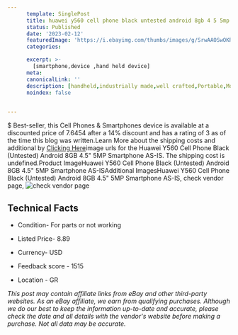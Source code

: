 ```yaml
---
      template: SinglePost
      title: huawei y560 cell phone black untested android 8gb 4 5 5mp smartphone as is
      status: Published
      date: '2023-02-12'
      featuredImage: 'https://i.ebayimg.com/thumbs/images/g/SrwAAOSwOKRjG~9f/s-l225.jpg'
      categories: 

      excerpt: >-
        [smartphone,device ,hand held device]
      meta:
      canonicalLink: ''
      description: [handheld,industrially made,well crafted,Portable,Mobile,Compact,Convenient,Lightweight,Maneuverable,Man-portable,Miniature,Carriable,Hand-held,Light,Holdable,Transportable,Mobile device,Pocket-sized,On-the-go,Wireless,Cordless,Compact size,Convenient size, smartphone,device ,hand held device]
      noindex: false

        
---
```

$
    Best-seller, this Cell Phones & Smartphones device is available at a discounted price of 7.6454 after a 14% discount and has a rating of 3 as of the time this blog was written.Learn More about the shipping costs and additional by [Clicking Here](https://www.ebay.com/itm/225344788702?hash=item34779898de%3Ag%3ASrwAAOSwOKRjG%7E9f&mkevt=1&mkcid=1&mkrid=711-53200-19255-0&campid=%253CePNCampaignId%253E&customid=%253CreferenceId%253E&toolid=10049)image urls for the Huawei Y560 Cell Phone Black (Untested) Android 8GB 4.5" 5MP Smartphone AS-IS. The shipping cost is undefined.Product ImageHuawei Y560 Cell Phone Black (Untested) Android 8GB 4.5" 5MP Smartphone AS-ISAdditional ImagesHuawei Y560 Cell Phone Black (Untested) Android 8GB 4.5" 5MP Smartphone AS-IS, check vendor page, ![check vendor page](https://origin-galleryplus.ebayimg.com/ws/web/225344788702_2_0_1/225x225.jpg,https://origin-galleryplus.ebayimg.com/ws/web/225344788702_3_0_1/225x225.jpg,https://origin-galleryplus.ebayimg.com/ws/web/225344788702_4_0_1/225x225.jpg,https://origin-galleryplus.ebayimg.com/ws/web/225344788702_5_0_1/225x225.jpg,https://origin-galleryplus.ebayimg.com/ws/web/225344788702_6_0_1/225x225.jpg,https://origin-galleryplus.ebayimg.com/ws/web/225344788702_7_0_1/225x225.jpg,https://origin-galleryplus.ebayimg.com/ws/web/225344788702_8_0_1/225x225.jpg,https://origin-galleryplus.ebayimg.com/ws/web/225344788702_9_0_1/225x225.jpg,https://origin-galleryplus.ebayimg.com/ws/web/225344788702_10_0_1/225x225.jpg,https://origin-galleryplus.ebayimg.com/ws/web/225344788702_11_0_1/225x225.jpg)
    
    

 ## Technical Facts 



     
      

 - Condition- For parts or not working 


      

 - Listed Price- 8.89 


      

 - Currency- USD 


      

 - Feedback score - 1515 


      

 - Location - GR 


      
      

 *_This post may contain affiliate links from eBay and other third-party websites. As an eBay affiliate, we earn from qualifying purchases. Although we do our best to keep the information up-to-date and accurate, please check the date and all details with the vendor's website before making a purchase. Not all data may be accurate._*



    
    
    
    
    